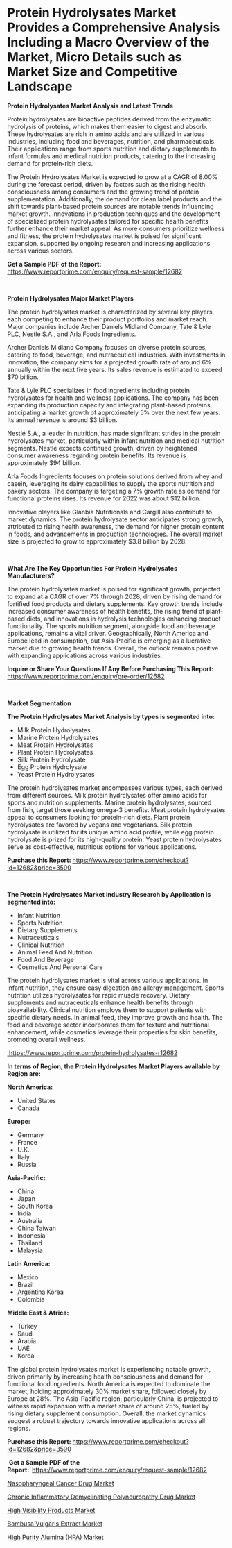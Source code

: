 <p><h1>Protein Hydrolysates Market Provides a Comprehensive Analysis Including a Macro Overview of the Market, Micro Details such as Market Size and Competitive Landscape</h1></p><p><strong>Protein Hydrolysates Market Analysis and Latest Trends</strong></p>
<p><p>Protein hydrolysates are bioactive peptides derived from the enzymatic hydrolysis of proteins, which makes them easier to digest and absorb. These hydrolysates are rich in amino acids and are utilized in various industries, including food and beverages, nutrition, and pharmaceuticals. Their applications range from sports nutrition and dietary supplements to infant formulas and medical nutrition products, catering to the increasing demand for protein-rich diets.</p><p>The Protein Hydrolysates Market is expected to grow at a CAGR of 8.00% during the forecast period, driven by factors such as the rising health consciousness among consumers and the growing trend of protein supplementation. Additionally, the demand for clean label products and the shift towards plant-based protein sources are notable trends influencing market growth. Innovations in production techniques and the development of specialized protein hydrolysates tailored for specific health benefits further enhance their market appeal. As more consumers prioritize wellness and fitness, the protein hydrolysates market is poised for significant expansion, supported by ongoing research and increasing applications across various sectors.</p></p>
<p><strong>Get a Sample PDF of the Report:&nbsp;</strong> <a href="https://www.reportprime.com/enquiry/request-sample/12682?utm_campaign=34&utm_medium=2&utm_source=Github&utm_content=ia&utm_term=27112024&utm_id=protein-hydrolysates">https://www.reportprime.com/enquiry/request-sample/12682</a></p>
<p>&nbsp;</p>
<p><strong>Protein Hydrolysates Major Market Players</strong></p>
<p><p>The protein hydrolysates market is characterized by several key players, each competing to enhance their product portfolios and market reach. Major companies include Archer Daniels Midland Company, Tate & Lyle PLC, Nestlé S.A., and Arla Foods Ingredients. </p><p>Archer Daniels Midland Company focuses on diverse protein sources, catering to food, beverage, and nutraceutical industries. With investments in innovation, the company aims for a projected growth rate of around 6% annually within the next five years. Its sales revenue is estimated to exceed $70 billion.</p><p>Tate & Lyle PLC specializes in food ingredients including protein hydrolysates for health and wellness applications. The company has been expanding its production capacity and integrating plant-based proteins, anticipating a market growth of approximately 5% over the next few years. Its annual revenue is around $3 billion.</p><p>Nestlé S.A., a leader in nutrition, has made significant strides in the protein hydrolysates market, particularly within infant nutrition and medical nutrition segments. Nestlé expects continued growth, driven by heightened consumer awareness regarding protein benefits. Its revenue is approximately $94 billion.</p><p>Arla Foods Ingredients focuses on protein solutions derived from whey and casein, leveraging its dairy capabilities to supply the sports nutrition and bakery sectors. The company is targeting a 7% growth rate as demand for functional proteins rises. Its revenue for 2022 was about $12 billion.</p><p>Innovative players like Glanbia Nutritionals and Cargill also contribute to market dynamics. The protein hydrolysate sector anticipates strong growth, attributed to rising health awareness, the demand for higher protein content in foods, and advancements in production technologies. The overall market size is projected to grow to approximately $3.8 billion by 2028.</p></p>
<p>&nbsp;</p>
<p><strong>What Are The Key Opportunities For Protein Hydrolysates Manufacturers?</strong></p>
<p><p>The protein hydrolysates market is poised for significant growth, projected to expand at a CAGR of over 7% through 2028, driven by rising demand for fortified food products and dietary supplements. Key growth trends include increased consumer awareness of health benefits, the rising trend of plant-based diets, and innovations in hydrolysis technologies enhancing product functionality. The sports nutrition segment, alongside food and beverage applications, remains a vital driver. Geographically, North America and Europe lead in consumption, but Asia-Pacific is emerging as a lucrative market due to growing health trends. Overall, the outlook remains positive with expanding applications across various industries.</p></p>
<p><strong>Inquire or Share Your Questions If Any Before Purchasing This Report:</strong> <a href="https://www.reportprime.com/enquiry/pre-order/12682?utm_campaign=34&utm_medium=2&utm_source=Github&utm_content=ia&utm_term=27112024&utm_id=protein-hydrolysates">https://www.reportprime.com/enquiry/pre-order/12682</a></p>
<p>&nbsp;</p>
<p><strong>Market Segmentation</strong></p>
<p><strong>The Protein Hydrolysates Market Analysis by types is segmented into:</strong></p>
<p><ul><li>Milk Protein Hydrolysates</li><li>Marine Protein Hydrolysates</li><li>Meat Protein Hydrolysates</li><li>Plant Protein Hydrolysates</li><li>Silk Protein Hydrolysate</li><li>Egg Protein Hydrolysate</li><li>Yeast Protein Hydrolysates</li></ul></p>
<p><p>The protein hydrolysates market encompasses various types, each derived from different sources. Milk protein hydrolysates offer amino acids for sports and nutrition supplements. Marine protein hydrolysates, sourced from fish, target those seeking omega-3 benefits. Meat protein hydrolysates appeal to consumers looking for protein-rich diets. Plant protein hydrolysates are favored by vegans and vegetarians. Silk protein hydrolysate is utilized for its unique amino acid profile, while egg protein hydrolysate is prized for its high-quality protein. Yeast protein hydrolysates serve as cost-effective, nutritious options for various applications.</p></p>
<p><strong>Purchase this Report:&nbsp;</strong><a href="https://www.reportprime.com/checkout?id=12682&price=3590&utm_campaign=34&utm_medium=2&utm_source=Github&utm_content=ia&utm_term=27112024&utm_id=protein-hydrolysates">https://www.reportprime.com/checkout?id=12682&price=3590</a></p>
<p>&nbsp;</p>
<p><strong>The Protein Hydrolysates Market Industry Research by Application is segmented into:</strong></p>
<p><ul><li>Infant Nutrition</li><li>Sports Nutrition</li><li>Dietary Supplements</li><li>Nutraceuticals</li><li>Clinical Nutrition</li><li>Animal Feed And Nutrition</li><li>Food And Beverage</li><li>Cosmetics And Personal Care</li></ul></p>
<p><p>The protein hydrolysates market is vital across various applications. In infant nutrition, they ensure easy digestion and allergy management. Sports nutrition utilizes hydrolysates for rapid muscle recovery. Dietary supplements and nutraceuticals enhance health benefits through bioavailability. Clinical nutrition employs them to support patients with specific dietary needs. In animal feed, they improve growth and health. The food and beverage sector incorporates them for texture and nutritional enhancement, while cosmetics leverage their properties for skin benefits, promoting overall wellness.</p></p>
<p><a href="https://www.reportprime.com/protein-hydrolysates-r12682?utm_campaign=34&utm_medium=2&utm_source=Github&utm_content=ia&utm_term=27112024&utm_id=protein-hydrolysates">&nbsp;https://www.reportprime.com/protein-hydrolysates-r12682</a></p>
<p><strong>In terms of Region, the Protein Hydrolysates Market Players available by Region are:</strong></p>
<p>
    <p> <strong> North America: </strong>
        <ul>
            <li>United States</li>
            <li>Canada</li>
        </ul>
        </p> 
    <p> <strong> Europe: </strong>
        <ul>
            <li>Germany</li>
            <li>France</li>
            <li>U.K.</li>
            <li>Italy</li>
            <li>Russia</li>
        </ul>
        </p> 
    <p> <strong> Asia-Pacific: </strong>
        <ul>
            <li>China</li>
            <li>Japan</li>
            <li>South Korea</li>
            <li>India</li>
            <li>Australia</li>
            <li>China Taiwan</li>
            <li>Indonesia</li>
            <li>Thailand</li>
            <li>Malaysia</li>
        </ul>
        </p> 
    <p> <strong> Latin America: </strong>
        <ul>
            <li>Mexico</li>
            <li>Brazil</li>
            <li>Argentina Korea</li>
            <li>Colombia</li>
        </ul>
        </p> 
    <p> <strong> Middle East & Africa: </strong>
        <ul>
            <li>Turkey</li>
            <li>Saudi</li>
            <li>Arabia</li>
            <li>UAE</li>
            <li>Korea</li>
        </ul>
    </p>
    </p>
<p><p>The global protein hydrolysates market is experiencing notable growth, driven primarily by increasing health consciousness and demand for functional food ingredients. North America is expected to dominate the market, holding approximately 30% market share, followed closely by Europe at 28%. The Asia-Pacific region, particularly China, is projected to witness rapid expansion with a market share of around 25%, fueled by rising dietary supplement consumption. Overall, the market dynamics suggest a robust trajectory towards innovative applications across all regions.</p></p>
<p><strong>Purchase this Report: </strong><a href="https://www.reportprime.com/checkout?id=12682&price=3590&utm_campaign=34&utm_medium=2&utm_source=Github&utm_content=ia&utm_term=27112024&utm_id=protein-hydrolysates">https://www.reportprime.com/checkout?id=12682&price=3590</a></p>
<p>&nbsp;<strong>Get a Sample PDF of the Report:&nbsp;&nbsp;</strong><a href="https://www.reportprime.com/enquiry/request-sample/12682?utm_campaign=34&utm_medium=2&utm_source=Github&utm_content=ia&utm_term=27112024&utm_id=protein-hydrolysates">https://www.reportprime.com/enquiry/request-sample/12682</a></p>
<p><strong></strong></p>
<p><p><a href="https://issuu.com/reportprime-2/docs/nasopharyngeal-cancer-drug-market-s_a54008ecd946d8?utm_campaign=34&utm_medium=2&utm_source=Github&utm_content=ia&utm_term=27112024&utm_id=protein-hydrolysates">Nasopharyngeal Cancer Drug Market</a></p><p><a href="https://issuu.com/reportprime-2/docs/chronic-inflammatory-demyelinating-_7ea937a75f746e?utm_campaign=34&utm_medium=2&utm_source=Github&utm_content=ia&utm_term=27112024&utm_id=protein-hydrolysates">Chronic Inflammatory Demyelinating Polyneuropathy Drug Market</a></p><p><a href="https://www.linkedin.com/pulse/high-visibility-products-market-outlook-strategic-insights-inzff?utm_campaign=34&utm_medium=2&utm_source=Github&utm_content=ia&utm_term=27112024&utm_id=protein-hydrolysates">High Visibility Products Market</a></p><p><a href="https://github.com/arvelm4nthig/Market-Research-Report-List-1/blob/main/bambusa-vulgaris-extract-market.md?utm_campaign=34&utm_medium=2&utm_source=Github&utm_content=ia&utm_term=27112024&utm_id=protein-hydrolysates">Bambusa Vulgaris Extract Market</a></p><p><a href="https://www.linkedin.com/pulse/high-purity-alumina-hpa-industry-sector-market-dynamics-future-dktde?utm_campaign=34&utm_medium=2&utm_source=Github&utm_content=ia&utm_term=27112024&utm_id=protein-hydrolysates">High Purity Alumina (HPA) Market</a></p></p>